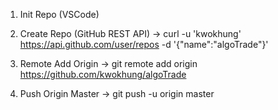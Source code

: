1. Init Repo (VSCode)

2. Create Repo (GitHub REST API)
-> curl -u 'kwokhung' https://api.github.com/user/repos -d '{"name":"algoTrade"}'

3. Remote Add Origin
-> git remote add origin https://github.com/kwokhung/algoTrade

4. Push Origin Master
-> git push -u origin master